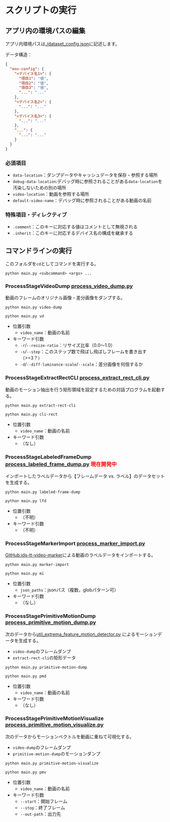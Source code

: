 # スクリプトの実行

## アプリ内の環境パスの編集

アプリ内環境パスは[./dataset_config.json](./dataset_config.json)に記述します。

データ構造：

```json
{
  "env-config": {
    "<デバイス名1>": {
      "項目1": "値",
      "項目2": "値",
      "項目3": "値",
      "...": "..."
    },
    "<デバイス名2>": {
      "...": "..."
    },
    "<デバイス名3>": {
      "...": "..."
    },
    "...": {
      "...": "..."
    }
  }
}
```

### 必須項目

- `data-location`：ダンプデータやキャッシュデータを保存・参照する場所
- `debug-data-location`:デバッグ時に参照されることがある`data-location`を汚染しないための別の場所
- `video-location`：動画を参照する場所
- `default-video-name`：デバッグ時に参照されることがある動画の名前

### 特殊項目・ディレクティブ

- `.comment`：このキーに対応する値はコメントとして無視される
- `.inherit`：このキーに対応するデバイス名の構成を継承する

## コマンドラインの実行

このフォルダを`cd`としてコマンドを実行する。

```shell
python main.py <subcommand> <args> ...
```

### ProcessStageVideoDump [process_video_dump.py](process_defs/process_video_dump.py)

動画のフレームのオリジナル画像・差分画像をダンプする。

```shell
python main.py video-dump
```

```shell
python main.py vd
```

- 位置引数
    - `video_name`：動画の名前
- キーワード引数
  - `-r`/`--resize-ratio`：リサイズ比率（0.0～1.0）
  - `-s`/`--step`：このステップ数で飛ばし飛ばしフレームを書き出す（>=3？）
  - `-d`/`--diff-luminance-scale`/`--scale`：差分画像を何倍するか

### ProcessStageExtractRectCLI [process_extract_rect_cli.py](process_defs/process_extract_rect_cli.py)

動画のモーション抽出を行う矩形領域を設定するための対話プログラムを起動する。

```shell
python main.py extract-rect-cli
```

```shell
python main.py cli-rect
```

- 位置引数
    - `video_name`：動画の名前
- キーワード引数
    - （なし）

### ProcessStageLabeledFrameDump [process_labeled_frame_dump.py](process_defs/process_labeled_frame_dump.py) <font color="red">現在開発中</font>

インポートしたラベルデータから【フレームデータ vs. ラベル】のデータセットを生成する。

```shell
python main.py labeled-frame-dump
```

```shell
python main.py lfd
```

- 位置引数
    - （不明）
- キーワード引数
    - （不明）

### ProcessStageMarkerImport [process_marker_import.py](process_defs/process_marker_import.py)

[GitHub:ids-tt-video-marker](https://github.com/yasu-a/ids-tt-video-marker)による動画のラベルデータをインポートする。

```shell
python main.py marker-import
```

```shell
python main.py mi
```

- 位置引数
    - `json_paths`：jsonパス（複数，globパターン可）
- キーワード引数
    - （なし）

### ProcessStagePrimitiveMotionDump [process_primitive_motion_dump.py](process_defs/process_primitive_motion_dump.py)

次のデータから[util_extrema_feature_motion_detector.py](./util_extrema_feature_motion_detector.py)
によるモーションデータを生成する。

- `video-dump`のフレームダンプ
- `extract-rect-cli`の矩形データ

```shell
python main.py primitive-motion-dump
```

```shell
python main.py pmd
```

- 位置引数
  - `video_name`：動画の名前
- キーワード引数
  - （なし）

### ProcessStagePrimitiveMotionVisualize [process_primitive_motion_visualize.py](process_defs/process_primitive_motion_visualize.py)

次のデータからモーションベクトルを動画に重ねて可視化する。

- `video-dump`のフレームダンプ
- `primitive-motion-dump`のモーションダンプ

```shell
python main.py primitive-motion-visualize
```

```shell
python main.py pmv
```

- 位置引数
  - `video_name`：動画の名前
- キーワード引数
  - `--start`：開始フレーム
  - `--stop`：終了フレーム
  - `--out-path`：出力先